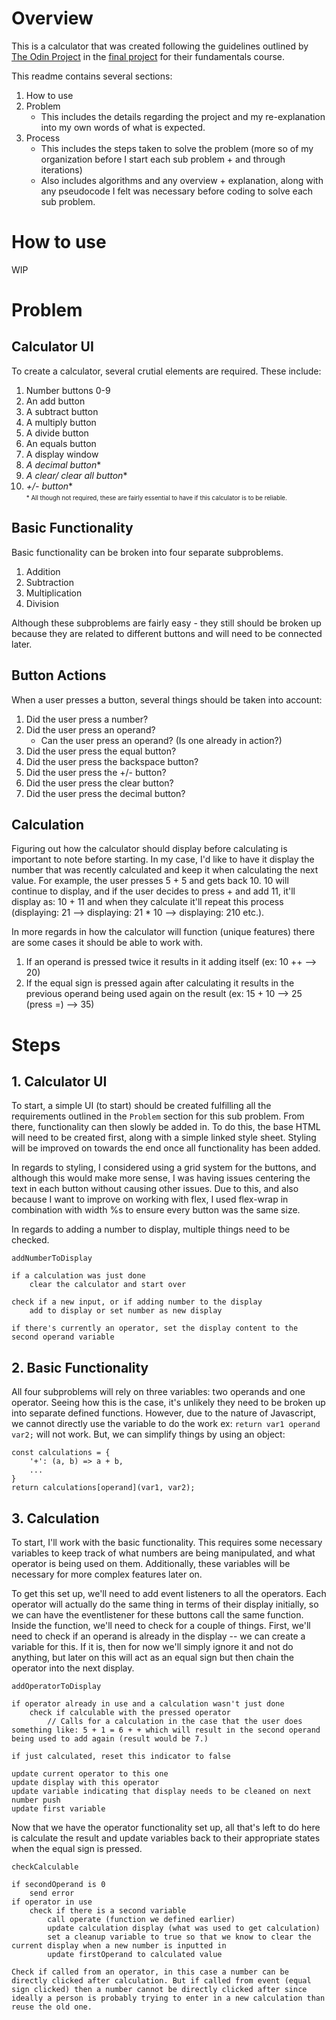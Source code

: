 # Overview
This is a calculator that was created following the guidelines outlined by [The Odin Project](https://www.theodinproject.com/about) in the [final project](https://www.theodinproject.com/lessons/foundations-calculator) for their fundamentals course.

This readme contains several sections:
1. How to use
2. Problem
    * This includes the details regarding the project and my re-explanation into my own words of what is expected.
3. Process
    * This includes the steps taken to solve the problem (more so of my organization before I start each sub problem + and through iterations)
    * Also includes algorithms and any overview + explanation, along with any pseudocode I felt was necessary before coding to solve each sub problem.

# How to use
WIP

# Problem
## Calculator UI
To create a calculator, several crutial elements are required. These include:
1. Number buttons 0-9
2. An add button
3. A subtract button
4. A multiply button
5. A divide button
6. An equals button
7. A display window
7. *A decimal button*\*
8. *A clear/ clear all button*\*
9. *+/- button*\*\
<small><small>* All though not required, these are fairly essential to have if this calculator is to be reliable.</small></small>

## Basic Functionality
Basic functionality can be broken into four separate subproblems.
1. Addition
2. Subtraction
3. Multiplication
4. Division

Although these subproblems are fairly easy - they still should be broken up because they are related to different buttons and will need to be connected later.

## Button Actions
When a user presses a button, several things should be taken into account:
1. Did the user press a number?
2. Did the user press an operand?
    * Can the user press an operand? (Is one already in action?)
3. Did the user press the equal button?
4. Did the user press the backspace button?
5. Did the user press the +/- button?
6. Did the user press the clear button?
7. Did the user press the decimal button?

## Calculation
Figuring out how the calculator should display before calculating is important to note before starting. In my case, I'd like to have it display the number that was recently calculated and keep it when calculating the next value. For example, the user presses 5 + 5 and gets back 10. 10 will continue to display, and if the user decides to press + and add 11, it'll display as: 10 + 11 and when they calculate it'll repeat this process (displaying: 21 --> displaying: 21 * 10 --> displaying: 210 etc.).

In more regards in how the calculator will function (unique features) there are some cases it should be able to work with.
1. If an operand is pressed twice it results in it adding itself (ex: 10 ++ --> 20)
2. If the equal sign is pressed again after calculating it results in the previous operand being used again on the result (ex: 15 + 10 --> 25 (press =) --> 35)

# Steps
## 1. Calculator UI
To start, a simple UI (to start) should be created fulfilling all the requirements outlined in the `Problem` section for this sub problem. From there, functionality can then slowly be added in. To do this, the base HTML will need to be created first, along with a simple linked style sheet. Styling will be improved on towards the end once all functionality has been added. 

In regards to styling, I considered using a grid system for the buttons, and although this would make more sense, I was having issues centering the text in each button without causing other issues. Due to this, and also because I want to improve on working with flex, I used flex-wrap in combination with width %s to ensure every button was the same size.

In regards to adding a number to display, multiple things need to be checked.

`addNumberToDisplay`
```
if a calculation was just done
    clear the calculator and start over

check if a new input, or if adding number to the display
    add to display or set number as new display

if there's currently an operator, set the display content to the second operand variable
```

## 2. Basic Functionality
All four subproblems will rely on three variables: two operands and one operator. Seeing how this is the case, it's unlikely they need to be broken up into separate defined functions. However, due to the nature of Javascript, we cannot directly use the variable to do the work ex: ``return var1 operand var2;`` will not work. But, we can simplify things by using an object:
```
const calculations = {
    '+': (a, b) => a + b,
    ...
}
return calculations[operand](var1, var2);
```

## 3. Calculation
To start, I'll work with the basic functionality. This requires some necessary variables to keep track of what numbers are being manipulated, and what operator is being used on them. Additionally, these variables will be necessary for more complex features later on.

To get this set up, we'll need to add event listeners to all the operators. Each operator will actually do the same thing in terms of their display initially, so we can have the eventlistener for these buttons call the same function. Inside the function, we'll need to check for a couple of things. First, we'll need to check if an operand is already in the display -- we can create a variable for this. If it is, then for now we'll simply ignore it and not do anything, but later on this will act as an equal sign but then chain the operator into the next display. 

`addOperatorToDisplay`
```
if operator already in use and a calculation wasn't just done
    check if calculable with the pressed operator
        // Calls for a calculation in the case that the user does something like: 5 + 1 = 6 + + which will result in the second operand being used to add again (result would be 7.)

if just calculated, reset this indicator to false

update current operator to this one
update display with this operator
update variable indicating that display needs to be cleaned on next number push
update first variable
```

Now that we have the operator functionality set up, all that's left to do here is calculate the result and update variables back to their appropriate states when the equal sign is pressed.

`checkCalculable`
```
if secondOperand is 0
    send error
if operator in use
    check if there is a second variable
        call operate (function we defined earlier)
        update calculation display (what was used to get calculation)
        set a cleanup variable to true so that we know to clear the current display when a new number is inputted in
        update firstOperand to calculated value

Check if called from an operator, in this case a number can be directly clicked after calculation. But if called from event (equal sign clicked) then a number cannot be directly clicked after since ideally a person is probably trying to enter in a new calculation than reuse the old one.
```







